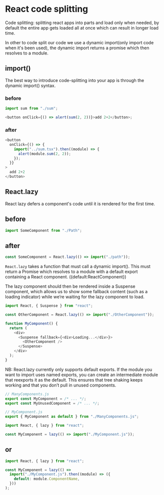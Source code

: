 # React code splitting

Code splitting: splitting react apps into parts and load only when needed,
by default the entire app gets loaded all at once which can result in longer load time.

In other to code split our code we use a dynamic import(only import code when it's been used),
the dynamic import returns a promise which then resolves to a module.

## import()

The best way to introduce code-splitting into your app is through the dynamic import() syntax.

### before

```js
import sum from "./sum";

<button onClick={() => alert(sum(2, 2))}>add 2+2</button>;
```

### after

```js
<button
  onClick={() => {
    import("../sum.tsx").then((module) => {
      alert(module.sum(2, 2));
    });
  }}
>
  add 2+2
</button>
```

## React.lazy

React lazy defers a component's code until it is rendered for the first time.

## before

```js
import SomeComponent from "./Path";
```

## after

```js
const SomeComponent = React.lazy(() => import("./path"));
```

`React.lazy` takes a function that must call a dynamic import(). This must return a Promise which resolves to a module with a default export containing a React component. ({default:ReactComponent})

The lazy component should then be rendered inside a Suspense component, which allows us to show some fallback content (such as a loading indicator) while we’re waiting for the lazy component to load.

```js
import React, { Suspense } from "react";

const OtherComponent = React.lazy(() => import("./OtherComponent"));

function MyComponent() {
  return (
    <div>
      <Suspense fallback={<div>Loading...</div>}>
        <OtherComponent />
      </Suspense>
    </div>
  );
}
```

NB: React.lazy currently only supports default exports. If the module you want to import uses named exports, you can create an intermediate module that reexports it as the default. This ensures that tree shaking keeps working and that you don’t pull in unused components.

```js
// ManyComponents.js
export const MyComponent = /* ... */;
export const MyUnusedComponent = /* ... */;
```

```js
// MyComponent.js
export { MyComponent as default } from "./ManyComponents.js";
```

```js
import React, { lazy } from "react";

const MyComponent = lazy(() => import("./MyComponent.js"));
```

## or

```js
import React, { lazy } from "react";

const MyComponent = lazy(() =>
  import("./MyComponent.js").then((module) => ({
    default: module.ComponentName,
  }))
);
```
